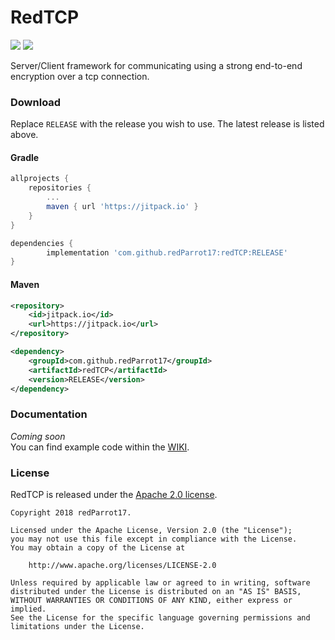 # RedTCP

[![](https://jitpack.io/v/redParrot17/redTCP.svg)](https://jitpack.io/#redParrot17/redTCP)
[![](https://img.shields.io/badge/License-Apache%202.0-lightgrey.svg)](https://github.com/redParrot17/LICENSE)

Server/Client framework for communicating using a strong end-to-end encryption over a tcp connection.

### Download
Replace `RELEASE` with the release you wish to use. The latest release is listed above.
#### Gradle
```gradle
allprojects {
    repositories {
        ...
        maven { url 'https://jitpack.io' }
    }
}
```
```gradle
dependencies {
        implementation 'com.github.redParrot17:redTCP:RELEASE'
}
```

#### Maven
```xml
<repository>
    <id>jitpack.io</id>
    <url>https://jitpack.io</url>
</repository>
```
```xml
<dependency>
    <groupId>com.github.redParrot17</groupId>
    <artifactId>redTCP</artifactId>
    <version>RELEASE</version>
</dependency>
```

### Documentation
*Coming soon*  
You can find example code within the [WIKI](https://github.com/redParrot17/redTCP/wiki).

### License

RedTCP is released under the [Apache 2.0 license](LICENSE).

```
Copyright 2018 redParrot17.

Licensed under the Apache License, Version 2.0 (the "License");
you may not use this file except in compliance with the License.
You may obtain a copy of the License at

    http://www.apache.org/licenses/LICENSE-2.0

Unless required by applicable law or agreed to in writing, software
distributed under the License is distributed on an "AS IS" BASIS,
WITHOUT WARRANTIES OR CONDITIONS OF ANY KIND, either express or implied.
See the License for the specific language governing permissions and
limitations under the License.
```
